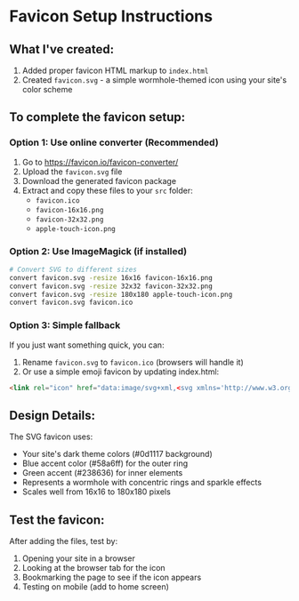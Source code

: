 # Favicon Setup Instructions

## What I've created:
1. Added proper favicon HTML markup to `index.html`
2. Created `favicon.svg` - a simple wormhole-themed icon using your site's color scheme

## To complete the favicon setup:

### Option 1: Use online converter (Recommended)
1. Go to https://favicon.io/favicon-converter/
2. Upload the `favicon.svg` file
3. Download the generated favicon package
4. Extract and copy these files to your `src` folder:
   - `favicon.ico`
   - `favicon-16x16.png`
   - `favicon-32x32.png`
   - `apple-touch-icon.png`

### Option 2: Use ImageMagick (if installed)
```bash
# Convert SVG to different sizes
convert favicon.svg -resize 16x16 favicon-16x16.png
convert favicon.svg -resize 32x32 favicon-32x32.png
convert favicon.svg -resize 180x180 apple-touch-icon.png
convert favicon.svg favicon.ico
```

### Option 3: Simple fallback
If you just want something quick, you can:
1. Rename `favicon.svg` to `favicon.ico` (browsers will handle it)
2. Or use a simple emoji favicon by updating index.html:
```html
<link rel="icon" href="data:image/svg+xml,<svg xmlns='http://www.w3.org/2000/svg' viewBox='0 0 100 100'><text y='.9em' font-size='90'>🌀</text></svg>">
```

## Design Details:
The SVG favicon uses:
- Your site's dark theme colors (#0d1117 background)
- Blue accent color (#58a6ff) for the outer ring
- Green accent (#238636) for inner elements
- Represents a wormhole with concentric rings and sparkle effects
- Scales well from 16x16 to 180x180 pixels

## Test the favicon:
After adding the files, test by:
1. Opening your site in a browser
2. Looking at the browser tab for the icon
3. Bookmarking the page to see if the icon appears
4. Testing on mobile (add to home screen)